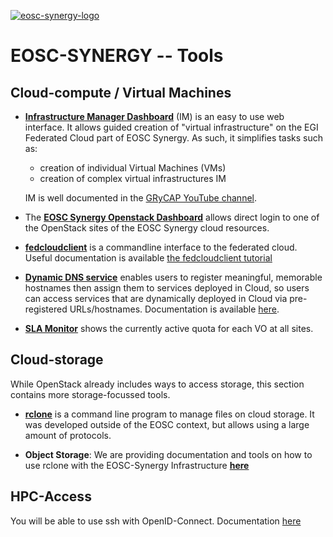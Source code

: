 [![eosc-synergy-logo](https://www.eosc-synergy.eu/wp-content/uploads/logo-color-texto.png)](https://eosc-synergy.eu)

# EOSC-SYNERGY -- Tools

## Cloud-compute / Virtual Machines

- [**Infrastructure Manager
    Dashboard**](https://appsgrycap.i3m.upv.es:31443/im-dashboard/) (IM) is an
    easy to use web interface. It allows guided creation of "virtual
    infrastructure" on the EGI Federated Cloud part of EOSC Synergy. As such, it
    simplifies tasks such as: 

    - creation of individual Virtual Machines (VMs)
    - creation of complex virtual infrastructures IM

    IM is well documented in the [GRyCAP YouTube channel](https://www.youtube.com/channel/UCQD6RJBs57Giz4Xm8dhDczQ).

- The [**EOSC Synergy Openstack Dashboard**](https://dashboard.fedcloud.eosc-synergy.eu//login.html) 
    allows direct login to one of the OpenStack sites of the EOSC Synergy cloud
    resources.

- [**fedcloudclient**](https://github.com/tdviet/fedcloudclient) is
    a commandline interface to the federated cloud.
    Useful documentation is available [the fedcloudclient tutorial](https://docs.google.com/presentation/d/1aOdcceztXe8kZaIeVnioF9B0vIHLzJeklSNOdVCL3Rw/edit#slide=id.p)
 
- [**Dynamic DNS service**](https://nsupdate.fedcloud.eu/) enables users to register
  meaningful, memorable hostnames then assign them to services deployed in Cloud,
  so users can access services that are dynamically deployed in Cloud via pre-registered
  URLs/hostnames. Documentation is available [here](https://docs.egi.eu/users/cloud-compute/dynamic-dns/).

- [**SLA Monitor**](https://infra.eosc-synergy.eu/~marcus/sla-monitor/) shows
    the currently active quota for each VO at all sites.

## Cloud-storage

While OpenStack already includes ways to access storage, this section contains
more storage-focussed tools.

- [**rclone**](https://rclone.org) is a command line program to manage files on
    cloud storage. It was developed outside of the EOSC context, but allows
    using a large amount of protocols. 

- **Object Storage**: We are providing documentation and tools on how to use
    rclone with the EOSC-Synergy Infrastructure
    [**here**](https://github.com/EOSC-synergy/documentation/tree/master/users)

## HPC-Access

You will be able to use ssh with OpenID-Connect. Documentation [here](https://github.com/EOSC-synergy/ssh-oidc)


